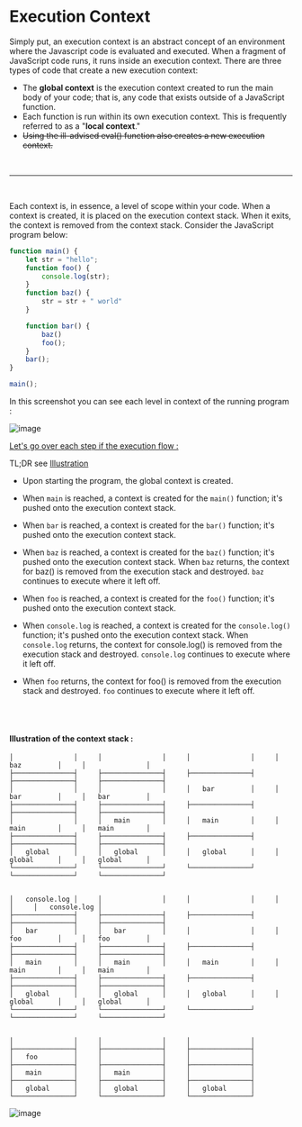 


# Execution Context


Simply put, an execution context is an abstract concept of an environment where the Javascript code is evaluated and executed. 
When a fragment of JavaScript code runs, it runs inside an execution context. 
There are three types of code that create a new execution context:

* The **global context** is the execution context created to run the main body of your code; that is, any code that exists outside of a JavaScript function.
* Each function is run within its own execution context. This is frequently referred to as a "**local context**."
* <strike>Using the ill-advised eval() function also creates a new execution context.</strike>

<br>

____

<br>

Each context is, in essence, a level of scope within your code.  When a context is created, it is placed on the execution context stack. When it exits, the context is removed from the context stack.
Consider the JavaScript program below:

```js
function main() {
    let str = "hello";
    function foo() {
        console.log(str);
    }
    function baz() {
        str = str + " world"
    }

    function bar() {
        baz()
        foo();
    }
    bar();
}

main();
```

In this screenshot you can see each level in context of the running program : 

![image](https://user-images.githubusercontent.com/37986794/203842189-11dc0923-cbd0-4a2d-9fd9-cca379e736b4.png)

<u>Let's go over each step if the execution flow :</u>

TL;DR see [Illustration](#illustration-of-the-context-stack-)

* Upon starting the program, the global context is created.

* When `main` is reached, a context is created for the `main()` function;
it's pushed onto the execution context stack.

* When `bar` is reached, a context is created for the `bar()` function; 
it's pushed onto the execution context stack.

* When `baz` is reached, a context is created for the `baz()` function;
it's pushed onto the execution context stack.
When `baz` returns, the context for baz() is removed from the execution stack and destroyed. 
`baz` continues to execute where it left off.

* When `foo` is reached, a context is created for the `foo()` function; 
it's pushed onto the execution context stack.
   
* When `console.log` is reached, a context is created for the `console.log()` function;
it's pushed onto the execution context stack.
When `console.log` returns, the context for console.log() is removed from the execution stack and destroyed. 
`console.log` continues to execute where it left off.         

* When `foo` returns, the context for foo() is removed from the execution stack and destroyed. 
`foo` continues to execute where it left off.

<br>
<br>

#### Illustration of the context stack :

```
│               │     │               │     │               │     │   baz         │     │               │   
├───────────────┤     ├───────────────┤     ├───────────────┤     ├───────────────┤     ├───────────────┤   
│               │     │               │     │   bar         │     │   bar         │     │   bar         │   
├───────────────┤     ├───────────────┤     ├───────────────┤     ├───────────────┤     ├───────────────┤   
│               │     │   main        │     │   main        │     │   main        │     │   main        │   
├───────────────┤     ├───────────────┤     ├───────────────┤     ├───────────────┤     ├───────────────┤   
│   global      │     │   global      │     │   global      │     │   global      │     │   global      │   
└───────────────┘     └───────────────┘     └───────────────┘     └───────────────┘     └───────────────┘   


│   console.log │     │               │     │               │     │               │     │   console.log │    
├───────────────┤     ├───────────────┤     ├───────────────┤     ├───────────────┤     ├───────────────┤ 
│   bar         │     │   bar         │     │               │     │   foo         │     │   foo         │ 
├───────────────┤     ├───────────────┤     ├───────────────┤     ├───────────────┤     ├───────────────┤ 
│   main        │     │   main        │     │   main        │     │   main        │     │   main        │ 
├───────────────┤     ├───────────────┤     ├───────────────┤     ├───────────────┤     ├───────────────┤ 
│   global      │     │   global      │     │   global      │     │   global      │     │   global      │ 
└───────────────┘     └───────────────┘     └───────────────┘     └───────────────┘     └───────────────┘ 


│               │     │               │     │               │
├───────────────┤     ├───────────────┤     ├───────────────┤
│   foo         │     │               │     │               │
├───────────────┤     ├───────────────┤     ├───────────────┤
│   main        │     │   main        │     │               │
├───────────────┤     ├───────────────┤     ├───────────────┤
│   global      │     │   global      │     │   global      │
└───────────────┘     └───────────────┘     └───────────────┘

```


![image](https://user-images.githubusercontent.com/37986794/203842836-8fff1c44-5155-433f-9f4d-6ed57a97f486.png)
